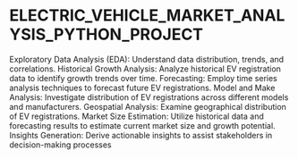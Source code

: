 # ELECTRIC_VEHICLE_MARKET_ANALYSIS_PYTHON_PROJECT

Exploratory Data Analysis (EDA): Understand data distribution, trends, and correlations.
Historical Growth Analysis: Analyze historical EV registration data to identify growth trends over
time.
Forecasting: Employ time series analysis techniques to forecast future EV registrations.
Model and Make Analysis: Investigate distribution of EV registrations across different models and
manufacturers.
Geospatial Analysis: Examine geographical distribution of EV registrations.
Market Size Estimation: Utilize historical data and forecasting results to estimate current market
size and growth potential.
Insights Generation: Derive actionable insights to assist stakeholders in decision-making processes
